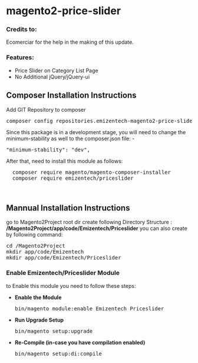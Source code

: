 # magento2-price-slider

### Credits to:
Ecomerciar for the help in the making of this update.

<h3>Features:</h3>
<ul>
<li>Price Slider on Category List Page </li>
<li>No Additional jQuery/jQuery-ui</li>
</ul>

<h2>Composer Installation Instructions</h2>
Add GIT Repository to composer
<pre>
composer config repositories.emizentech-magento2-price-slider vcs https://github.com/emizentech/magento2-price-slider/
</pre>

Since this package is in a development stage, you will need to change the minimum-stability as well to the composer.json file: -
<pre>
"minimum-stability": "dev",
</pre>

After that, need to install this module as follows:
<pre>
  composer require magento/magento-composer-installer
  composer require emizentech/priceslider
</pre>


<br/>
<h2> Mannual Installation Instructions</h2>
go to Magento2Project root dir 
create following Directory Structure :<br/>
<strong>/Magento2Project/app/code/Emizentech/Priceslider</strong>
you can also create by following command:
<pre>
cd /Magento2Project
mkdir app/code/Emizentech
mkdir app/code/Emizentech/Priceslider
</pre>



<h3> Enable Emizentech/Priceslider Module</h3>
to Enable this module you need to follow these steps:

<ul>
<li>
<strong>Enable the Module</strong>
<pre>bin/magento module:enable Emizentech_Priceslider</pre></li>
<li>
<strong>Run Upgrade Setup</strong>
<pre>bin/magento setup:upgrade</pre></li>
<li>
<strong>Re-Compile (in-case you have compilation enabled)</strong>
	<pre>bin/magento setup:di:compile</pre>
</li>
</ul>


